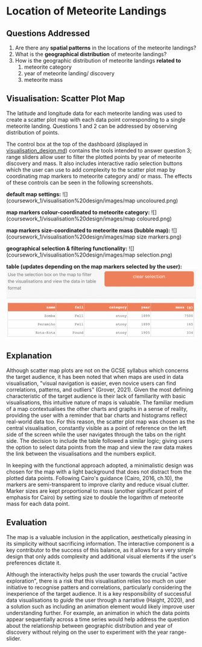 # Location of Meteorite Landings

## Questions Addressed
1. Are there any **spatial patterns** in the locations of the meteorite landings?
2. What is the **geographical distribution** of meteorite landings?
3. How is the geographic distribution of meteorite landings **related to**
   1. meteorite category
   2. year of meteorite landing/ discovery
   3. meteorite mass

## Visualisation: Scatter Plot Map
The latitude and longitude data for each meteorite landing was used to create a scatter plot map with
each data point corresponding to a single meteorite landing. Questions 1 and 2 can be addressed by observing
distribution of points.

The control box at the top of the dashboard (displayed in [visualisation_design.md](coursework_1/visualisation%20design/images/visualisation_design.md))
contains the tools intended to answer question 3; range sliders allow user to filter the plotted points by year of
meteorite discovery and mass. It also includes interactive radio selection buttons which the user can use to add
complexity to the scatter plot map by coordinating map markers to meteorite category and/ or mass. The effects of
these controls can be seen in the following screenshots.

**default map settings:**
![](coursework_1/visualisation%20design/images/map uncoloured.png)

**map markers colour-coordinated to meteorite category:**
![](coursework_1/visualisation%20design/images/map coloured.png)

**map markers size-coordinated to meteorite mass (bubble map):**
![](coursework_1/visualisation%20design/images/map size markers.png)

**geographical selection & filtering functionality:**
![](coursework_1/visualisation%20design/images/map selection.png)

**table (updates depending on the map markers selected by the user):**
![](coursework_1/visualisation%20design/images/table.png)

## Explanation

Although scatter map plots are not on the GCSE syllabus which concerns the target audience, it has been noted that when maps
are used in data visualisation, "visual navigation is easier, even novice users can find correlations, patterns, and outliers"
(Grover, 2021). Given the most defining characteristic of the target audience is their lack of familiarity with basic visualisations, 
this intuitive nature of maps is valuable. The familiar medium of a map contextualises the other charts and graphs in a sense of 
reality, providing the user with a reminder that bar charts and histograms reflect real-world data too. For this reason, the scatter
plot map was chosen as the central visualisation, constantly visible as a point of reference on the left side of the screen while the
user navigates through the tabs on the right side. The decision to include the table followed a similar logic; giving users the option
to select data points from the map and view the raw data makes the link between the visualisations and the numbers explicit.

In keeping with the functional approach adopted, a minimalistic design was chosen for the map with a light background that does not
distract from the plotted data points. Following Cairo's guidance (Cairo, 2016, ch.10), the markers are semi-transparent to improve
clarity and reduce visual clutter. Marker sizes are kept proportional to mass (another significant point of emphasis for Cairo)
by setting size to double the logarithm of meteorite mass for each data point.

## Evaluation

The map is a valuable inclusion in the application, aesthetically pleasing in its simplicity without sacrificing information.
The interactive component is a key contributor to the success of this balance, as it allows for a very simple design that only
adds complexity and additional visual elements if the user's preferences dictate it.

Although the interactivity helps push the user towards the crucial "active exploration", there is a risk that this visualisation
relies too much on user initiative to recognise patters and correlations, particularly considering the inexperience of the target
audience. It is a key responsibility of successful data visualisations to *guide* the user through a narrative (Haight, 2020), and a solution such
as including an animation element would likely improve user understanding further. For example, an animation in which the data points 
appear sequentially across a time series would help address the question about the relationship between geographic distribution and 
year of discovery without relying on the user to experiment with the year range-slider.